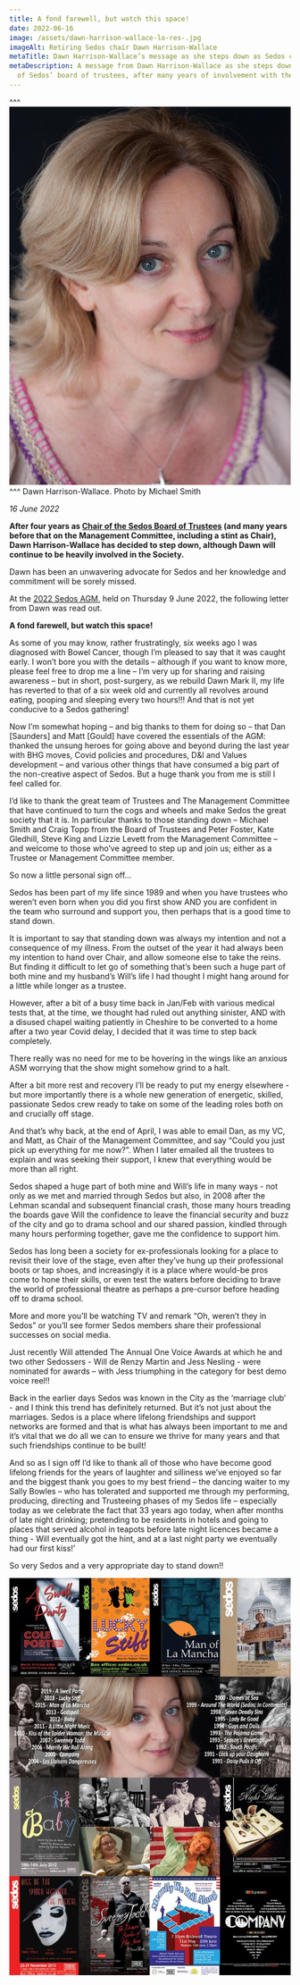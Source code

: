 ```yaml
---
title: A fond farewell, but watch this space!
date: 2022-06-16
image: /assets/dawn-harrison-wallace-lo-res-.jpg
imageAlt: Retiring Sedos chair Dawn Harrison-Wallace
metaTitle: Dawn Harrison-Wallace’s message as she steps down as Sedos chair
metaDescription: A message from Dawn Harrison-Wallace as she steps down as chair
  of Sedos’ board of trustees, after many years of involvement with the society
---
```

^^^
![](/assets/dawn-harrison-wallace-lo-res-.jpg)
^^^ Dawn Harrison-Wallace. Photo by Michael Smith

*16 June 2022*

**After four years as [Chair of the Sedos Board of Trustees](https://sedos.co.uk/about/how-we-operate) (and many years before that on the Management Committee, including a stint as Chair), Dawn Harrison-Wallace has decided to step down, although Dawn will continue to be heavily involved in the Society.**

Dawn has been an unwavering advocate for Sedos and her knowledge and commitment will be sorely missed.

At the [2022 Sedos AGM](https://sedos.co.uk/news/2022-06-04-sedos-agm-2022), held on Thursday 9 June 2022, the following letter from Dawn was read out.

**A fond farewell, but watch this space!**

As some of you may know, rather frustratingly, six weeks ago I was diagnosed with Bowel Cancer, though I’m pleased to say that it was caught early.  I won’t bore you with the details – although if you want to know more, please feel free to drop me a line – I’m very up for sharing and raising awareness – but in short, post-surgery, as we rebuild Dawn Mark II, my life has reverted to that of a six week old and currently all revolves around eating, pooping and sleeping every two hours!!!  And that is not yet conducive to a Sedos gathering!

Now I’m somewhat hoping – and big thanks to them for doing so – that Dan \[Saunders] and Matt \[Gould] have covered the essentials of the AGM: thanked the unsung heroes for going above and beyond during the last year with BHG moves, Covid policies and procedures, D&I and Values development – and various other things that have consumed a big part of the non-creative aspect of Sedos.  But a huge thank you from me is still I feel called for.

I’d like to thank the great team of Trustees and The Management Committee that have continued to turn the cogs and wheels and make Sedos the great society that it is.  In particular thanks to those standing down – Michael Smith and Craig Topp from the Board of Trustees and Peter Foster, Kate Gledhill, Steve King and Lizzie Levett from the Management Committee – and welcome to those who’ve agreed to step up and join us; either as a Trustee or Management Committee member.

So now a little personal sign off…

Sedos has been part of my life since 1989 and when you have trustees who weren’t even born when you did you first show AND you are confident in the team who surround and support you, then perhaps that is a good time to stand down.

It is important to say that standing down was always my intention and not a consequence of my illness. From the outset of the year it had always been my intention to hand over Chair, and allow someone else to take the reins. But finding it difficult to let go of something that’s been such a huge part of both mine and my husband’s Will’s life I had thought I might hang around for a little while longer as a trustee.

However, after a bit of a busy time back in Jan/Feb with various medical tests that, at the time, we thought had ruled out anything sinister, AND with a disused chapel waiting patiently in Cheshire to be converted to a home after a two year Covid delay, I decided that it was time to step back completely.

There really was no need for me to be hovering in the wings like an anxious ASM worrying that the show might somehow grind to a halt.

After a bit more rest and recovery I’ll be ready to put my energy elsewhere - but more importantly there is a whole new generation of energetic, skilled, passionate Sedos crew ready to take on some of the leading roles both on and crucially off stage.

And that’s why back, at the end of April, I was able to email Dan, as my VC, and Matt, as Chair of the Management Committee, and say “Could you just pick up everything for me now?”. When I later emailed all the trustees to explain and was seeking their support, I  knew that everything would be more than all right.

Sedos shaped a huge part of both mine and Will’s life in many ways - not only as we met and married through Sedos but also, in 2008 after the Lehman scandal and subsequent financial crash, those many hours treading the boards gave Will the confidence to leave the financial security and buzz of the city and go to drama school and our shared passion, kindled through many hours performing together, gave me the confidence to support him.

Sedos has long been a society for ex-professionals looking for a place to revisit their love of the stage, even after they’ve hung up their professional boots or tap shoes, and increasingly it is a place where would-be pros come to hone their skills, or even test the waters before deciding to brave the world of professional theatre as perhaps a pre-cursor before heading off to drama school.

More and more you’ll be watching TV and remark “Oh, weren’t they in Sedos” or you’ll see former Sedos members share their professional successes on social media.

Just recently Will attended The Annual One Voice Awards at which he and two other Sedossers - Will de Renzy Martin and Jess Nesling - were nominated for awards – with Jess triumphing in the category for best demo voice reel!!

Back in the earlier days  Sedos was known in the City as the ‘marriage club’  - and I think this trend has definitely returned. But it’s not just about the marriages. Sedos is a place where lifelong friendships and support networks are formed and that is what has always been important to me and it’s vital that we do all we can to ensure we thrive for many years and that such friendships continue to be built!

And so as I sign off I’d like to thank all of those who have become good lifelong friends for the years of laughter and silliness we’ve enjoyed so far and the biggest thank you goes to my best friend – the dancing waiter to my Sally Bowles – who has tolerated and supported me through my performing, producing, directing and Trusteeing phases of my Sedos life – especially today as we celebrate the fact that 33 years ago today, when after months of late night drinking; pretending to be residents in hotels and going to places that served alcohol in teapots before late night licences became a thing - Will eventually got the hint, and at a last night party we eventually had our first kiss!’

So very Sedos and a very appropriate day to stand down!!

![Dawn Harrison-Wallace: montage for retiring chair of trustees](/assets/dawn-harrison-wallace-31-years-in-21-shows-lo-res-.jpg "At the 2022 Sedos AGM, Dawn was presented virtually with a montage of her time (so far) with Sedos. Poster by Stephen Beeny. ")
